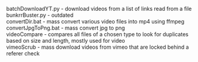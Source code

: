 batchDownloadYT.py - download videos from a list of links read from a file  
bunkrrBuster.py - outdated  
convertDir.bat - mass convert various video files into mp4 using ffmpeg  
convertJpgToPng.bat - mass convert jpg to png  
videoCompare - compares all files of a chosen type to look for duplicates based on size and length, mostly used for video  
vimeoScrub - mass download videos from vimeo that are locked behind a referer check  
